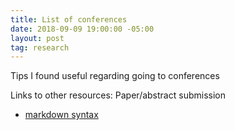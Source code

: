 ```yaml
---
title: List of conferences
date: 2018-09-09 19:00:00 -05:00
layout: post
tag: research
---
```


Tips I found useful regarding going to conferences

Links to other resources:
Paper/abstract submission
* [markdown syntax](https://billf.mit.edu/sites/default/files/documents/cvprPapers.pdf)
